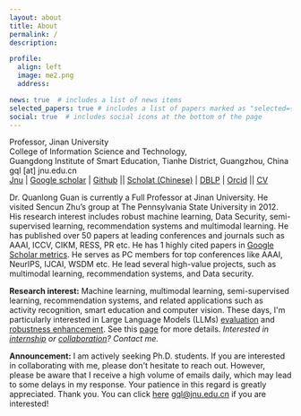 ```yaml
---
layout: about
title: About
permalink: /
description: 

profile:
  align: left
  image: me2.png
  address: 

news: true  # includes a list of news items
selected_papers: true # includes a list of papers marked as "selected={true}"
social: true  # includes social icons at the bottom of the page
---
```


Professor, Jinan University<br>
College of Information Science and Technology,<br>
Guangdong Institute of Smart Education, Tianhe District, Guangzhou, China<br>
gql [at] jnu.edu.cn <br>
[Jnu](https://faculty.jnu.edu.cn/xxkxjsxy/gql/list.psp) | [Google scholar](https://scholar.google.com/citations?user=v4JiSqsAAAAJ&hl=zh-CN)  | [Github](https://github.com/chanllon) || [Scholat (Chinese)](https://www.scholat.com/guan) | [DBLP](https://dblp.org/pid/61/7717.html) | [Orcid](https://space.bilibili.com/477087194) || [CV](https://go.jd92.wang/cv) 

Dr. Quanlong Guan is currently a Full Professor at Jinan University. He visited Sencun Zhu’s group at The Pennsylvania State University in 2012. His research interest includes robust machine learning, Data Security, semi-supervised learning, recommendation systems and multimodal learning. He has published over 50 papers at leading conferences and journals such as AAAI, ICCV, CIKM, RESS, PR etc. He has 1 highly cited papers in [Google Scholar metrics](https://scholar.google.com/citations?view_op=view_citation&hl=zh-CN&user=v4JiSqsAAAAJ&citation_for_view=v4JiSqsAAAAJ:HDshCWvjkbEC). He serves as PC members for top conferences like AAAI, NeurIPS, IJCAI, WSDM etc. He lead several high-value projects, such as multimodal learning, recommendation systems, and Data security. 

**Research interest:** Machine learning, multimodal learning,  semi-supervised learning, recommendation systems, and related applications such as activity recognition, smart education and computer vision. These days, I'm particularly interested in Large Language Models (LLMs) [evaluation](https://llm-eval.github.io/) and [robustness enhancement](https://llm-enhance.github.io/). See this [page](https://chanllon.github.io/research/) for more details. *Interested in [internship](https://www.scholat.com/vpost.html?pid=217741) or [collaboration](https://www.scholat.com/vpost.html?pid=217010)? Contact me.*

**Announcement:** I am actively seeking Ph.D. students. If you are interested in collaborating with me, please don't hesitate to reach out. However, please be aware that I receive a high volume of emails daily, which may lead to some delays in my response. Your patience in this regard is greatly appreciated. Thank you. You can click [here]() gql@jnu.edu.cn if you are interested!


